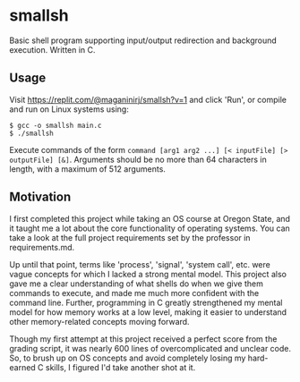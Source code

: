 # smallsh
Basic shell program supporting input/output redirection and background execution. Written in C.

## Usage
Visit https://replit.com/@maganinirj/smallsh?v=1 and click 'Run',
or compile and run on Linux systems using:
```
$ gcc -o smallsh main.c
$ ./smallsh
```
Execute commands of the form `command [arg1 arg2 ...] [< inputFile] [> outputFile] [&]`.
Arguments should be no more than 64 characters in length, with a maximum of 512 arguments.

## Motivation
I first completed this project while taking an OS course at Oregon State, and
it taught me a lot about the core functionality of operating systems. You can take a look at
the full project requirements set by the professor in requirements.md.

Up until that point, terms like 'process', 'signal', 'system call', etc. were vague concepts for which
I lacked a strong mental model. This project also gave me a clear understanding of
what shells do when we give them commands to execute, and made me much more confident with the command line. 
Further, programming in C greatly strengthened my mental model for how memory works at a low level, 
making it easier to understand other memory-related concepts moving forward.

Though my first attempt at this project received a perfect score from the grading script, it was nearly 600 lines
of overcomplicated and unclear code. So, to brush up on OS concepts and avoid completely losing my
hard-earned C skills, I figured I'd take another shot at it.
